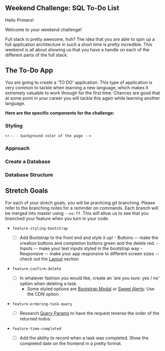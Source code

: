 
## Weekend Challenge: SQL To-Do List

Hello Primers! 

Welcome to your weekend challenge!

Full stack is pretty awesome, huh? The idea that you are able to spin up a full application architecture in such a short time is pretty incredible. This weekend is all about showing us that you have a handle on each of the different parts of the full stack. 

## The To-Do App

You are going to create a 'TO DO' application. This type of application is very common to tackle when learning a new language, which makes it extremely valuable to work through for the first time. Chances are good that at some point in your career you will tackle this again while learning another language.

**Here are the specific components for the challenge:**

<!-- * Create a front end experience that allows a user to create a Task. -->
<!-- * When the Task is created, it should be stored inside of a database (SQL) -->
<!-- * Whenever a Task is created the front end should refresh to show all tasks that need to be completed. -->
<!-- * Each Task should have an option to 'Complete' or 'Delete'. -->
<!-- * When a Task is complete, its visual representation should change on the front end. For example, the background of the task container could change from gray to green. The complete option should be  'checked off'. Each of these are accomplished in CSS, but will need to hook into logic to know whether or not the task is complete. -->
<!-- * Whether or not a Task is complete should also be stored in the database. -->
<!-- * Deleting a Task should remove it both from the front end as well as the Database. -->

### Styling

<!-- Use CSS styling to move the aesthetic of the page beyond the vanilla HTML look: -->
    <!-- - background color of the page -->
  <!-- - font family and size -->
  <!-- - text color & or background color of tasks *to show whether or not they have been completed* -->

### Approach

<!-- We would recommend you spend some time thinking about how to approach this problem. Think through all the logic that will be needed prior to writing any code. Take your time, relax, remember that impostor syndrome is real, and that you are capable of knocking this out of the park! -->

### Create a Database

<!-- Be sure to create a new database through Postico. Use the name `weekend-to-do-app`. You will need to use this name in your database connection configuration on your server. -->

### Database Structure

<!-- Please include a `database.sql` text file in your repo that includes all of your `CREATE TABLE` queries. This is so we can re-create your database while testing your app. -->

## Stretch Goals

For each of your strech goals, you will be practicing git branching. Please refer to the branching notes for a reminder on commands. Each branch will be merged into master using `--no-ff`. This will allow us to see that you branched your feature when you turn in your code.

- `feature-styling-bootstrap` 

    - [ ]  Add Bootstrap to the front end and style it up!
      -  Buttons -- make the creation buttons and completion buttons green and the delete red.
      -  Inputs -- make your text inputs styled in the bootstrap way
      -  Responsive -- make your app responsive to different screen sizes -- check out the [Layout](https://getbootstrap.com/docs/4.1/layout/overview/) section

- `feature-confirm-delete`

    - [ ]  In whatever fashion you would like, create an 'are you sure: yes / no' option when deleting a task.
        - Some styled options are [Bootstrap Modal](https://getbootstrap.com/docs/4.0/components/modal/) or [Sweet Alerts](https://sweetalert.js.org/guides/): Use the CDN option.

- `feature-ordering-task-query` 

    - [ ]  Research [Query Params](https://expressjs.com/en/api.html#req.query) to have the request reverse the order of the returned todos. 
    
- `feature-time-completed` 

    - [ ]  Add the ability to record when a task was completed. Show the completed date on the frontend in a pretty format.
